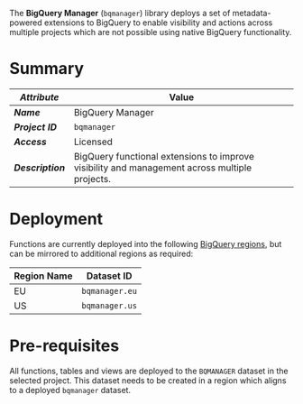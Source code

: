 The **BigQuery Manager** (`bqmanager`) library deploys a set of metadata-powered extensions to BigQuery to enable visibility and actions across multiple projects which are not possible using native BigQuery functionality.

# Summary
_Attribute_ | Value
--- | ---
_**Name**_ | BigQuery Manager
_**Project ID**_ | `bqmanager`
_**Access**_ | Licensed
_**Description**_ | BigQuery functional extensions to improve visibility and management across multiple projects.

# Deployment
Functions are currently deployed into the following [BigQuery regions](https://cloud.google.com/bigquery/docs/locations), but can be mirrored to additional regions as required:

Region Name | Dataset ID 
--- | --- 
EU | `bqmanager.eu` 
US | `bqmanager.us` 

# Pre-requisites
All functions, tables and views are deployed to the `BQMANAGER` dataset in the selected project.  This dataset needs to be created in a region which aligns to a deployed `bqmanager` dataset.